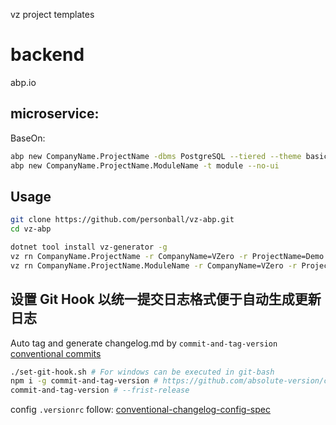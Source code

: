 vz project templates

# backend
abp.io

## microservice:

BaseOn:

``` bash
abp new CompanyName.ProjectName -dbms PostgreSQL --tiered --theme basic -csf
abp new CompanyName.ProjectName.ModuleName -t module --no-ui 
```

## Usage

``` bash
git clone https://github.com/personball/vz-abp.git
cd vz-abp

dotnet tool install vz-generator -g
vz rn CompanyName.ProjectName -r CompanyName=VZero -r ProjectName=Demo -o .
vz rn CompanyName.ProjectName.ModuleName -r CompanyName=VZero -r ProjectName=Demo -r ModuleName=IM -o .
```

## 设置 Git Hook 以统一提交日志格式便于自动生成更新日志

Auto tag and generate changelog.md by `commit-and-tag-version`
[conventional commits](https://www.conventionalcommits.org/en/v1.0.0/#summary)

```bash
./set-git-hook.sh # For windows can be executed in git-bash
npm i -g commit-and-tag-version # https://github.com/absolute-version/commit-and-tag-version#bumpfiles-packagefiles-and-updaters
commit-and-tag-version # --frist-release 
```

config `.versionrc` follow: [conventional-changelog-config-spec](https://github.com/conventional-changelog/conventional-changelog-config-spec/blob/master/versions/2.2.0/schema.json)
